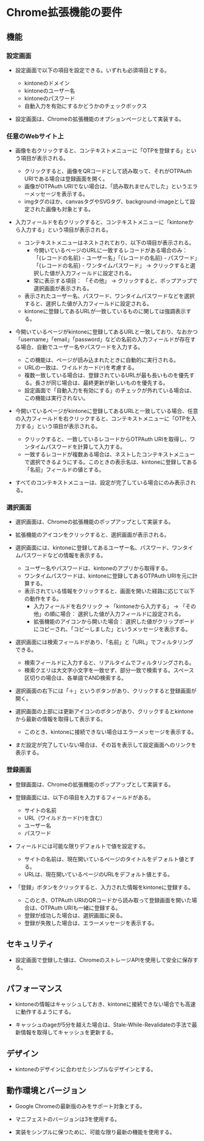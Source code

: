 # Chrome拡張機能の要件

## 機能

### 設定画面

- 設定画面で以下の項目を設定できる。いずれも必須項目とする。
  - kintoneのドメイン
  - kintoneのユーザー名
  - kintoneのパスワード
  - 自動入力を有効にするかどうかのチェックボックス

- 設定画面は、Chromeの拡張機能のオプションページとして実装する。

### 任意のWebサイト上

- 画像を右クリックすると、コンテキストメニューに「OTPを登録する」という項目が表示される。
  - クリックすると、画像をQRコードとして読み取って、それがOTPAuth URIである場合は登録画面を開く。
  - 画像がOTPAuth URIでない場合は、「読み取れませんでした」というエラーメッセージを表示する。
  - imgタグのほか、canvasタグやSVGタグ、background-imageとして設定された画像も対象とする。

- 入力フィールドを右クリックすると、コンテキストメニューに「kintoneから入力する」という項目が表示される。
  - コンテキストメニューはネストされており、以下の項目が表示される。
    - 今開いているページのURLに一致するレコードがある場合のみ： 「{レコードの名前} - ユーザー名」「{レコードの名前} - パスワード」「{レコードの名前} - ワンタイムパスワード」 → クリックすると選択した値が入力フィールドに設定される。
    - 常に表示する項目： 「その他」 → クリックすると、ポップアップで選択画面が表示される。
  - 表示されたユーザー名、パスワード、ワンタイムパスワードなどを選択すると、選択した値が入力フィールドに設定される。
  - kintoneに登録してあるURLが一致しているものに関しては強調表示する。

- 今開いているページがkintoneに登録してあるURLと一致しており、なおかつ「username」「email」「password」などの名前の入力フィールドが存在する場合、自動でユーザー名やパスワードを入力する。
  - この機能は、ページが読み込まれたときに自動的に実行される。
  - URLの一致は、ワイルドカード(`*`)を考慮する。
  - 複数一致している場合は、登録されているURLが最も長いものを優先する。長さが同じ場合は、最終更新が新しいものを優先する。
  - 設定画面で「自動入力を有効にする」のチェックが外れている場合は、この機能は実行されない。

- 今開いているページがkintoneに登録してあるURLと一致している場合、任意の入力フィールドを右クリックすると、コンテキストメニューに「OTPを入力する」という項目が表示される。
  - クリックすると、一致しているレコードからOTPAuth URIを取得し、ワンタイムパスワードを計算して入力する。
  - 一致するレコードが複数ある場合は、ネストしたコンテキストメニューで選択できるようにする。このときの表示名は、kintoneに登録してある「名前」フィールドの値とする。

- すべてのコンテキストメニューは、設定が完了している場合にのみ表示される。

### 選択画面

- 選択画面は、Chromeの拡張機能のポップアップとして実装する。

- 拡張機能のアイコンをクリックすると、選択画面が表示される。

- 選択画面には、kintoneに登録してあるユーザー名、パスワード、ワンタイムパスワードなどの情報を表示する。
  - ユーザー名やパスワードは、kintoneのアプリから取得する。
  - ワンタイムパスワードは、kintoneに登録してあるOTPAuth URIを元に計算する。
  - 表示されている情報をクリックすると、画面を開いた経路に応じて以下の動作をする。
    - 入力フィールドを右クリック → 「kintoneから入力する」 → 「その他」の順に場合： 選択した値が入力フィールドに設定される。
    - 拡張機能のアイコンから開いた場合： 選択した値がクリップボードにコピーされ、「コピーしました」というメッセージを表示する。

- 選択画面には検索フィールドがあり、「名前」と「URL」でフィルタリングできる。
  - 検索フィールドに入力すると、リアルタイムでフィルタリングされる。
  - 検索クエリは大文字小文字を一致せず、部分一致で検索する。スペース区切りの場合は、各単語でAND検索する。

- 選択画面の右下には「＋」というボタンがあり、クリックすると登録画面が開く。

- 選択画面の上部には更新アイコンのボタンがあり、クリックするとkintoneから最新の情報を取得して表示する。
  - このとき、kintoneに接続できない場合はエラーメッセージを表示する。

- まだ設定が完了していない場合は、その旨を表示して設定画面へのリンクを表示する。

### 登録画面

- 登録画面は、Chromeの拡張機能のポップアップとして実装する。

- 登録画面には、以下の項目を入力するフィールドがある。
  - サイトの名前
  - URL（ワイルドカード(`*`)を含む）
  - ユーザー名
  - パスワード

- フィールドには可能な限りデフォルトで値を設定する。
  - サイトの名前は、現在開いているページのタイトルをデフォルト値とする。
  - URLは、現在開いているページのURLをデフォルト値とする。

- 「登録」ボタンをクリックすると、入力された情報をkintoneに登録する。
  - このとき、OTPAuth URIのQRコードから読み取って登録画面を開いた場合は、OTPAuth URIも一緒に登録する。
  - 登録が成功した場合は、選択画面に戻る。
  - 登録が失敗した場合は、エラーメッセージを表示する。


## セキュリティ

- 設定画面で登録した値は、ChromeのストレージAPIを使用して安全に保存する。


## パフォーマンス

- kintoneの情報はキャッシュしておき、kintoneに接続できない場合でも高速に動作するようにする。

- キャッシュのageが5分を越えた場合は、Stale-While-Revalidateの手法で最新情報を取得してキャッシュを更新する。


## デザイン

- kintoneのデザインに合わせたシンプルなデザインとする。


## 動作環境とバージョン

- Google Chromeの最新版のみをサポート対象とする。

- マニフェストのバージョンは3を使用する。

- 実装をシンプルに保つために、可能な限り最新の機能を使用する。
